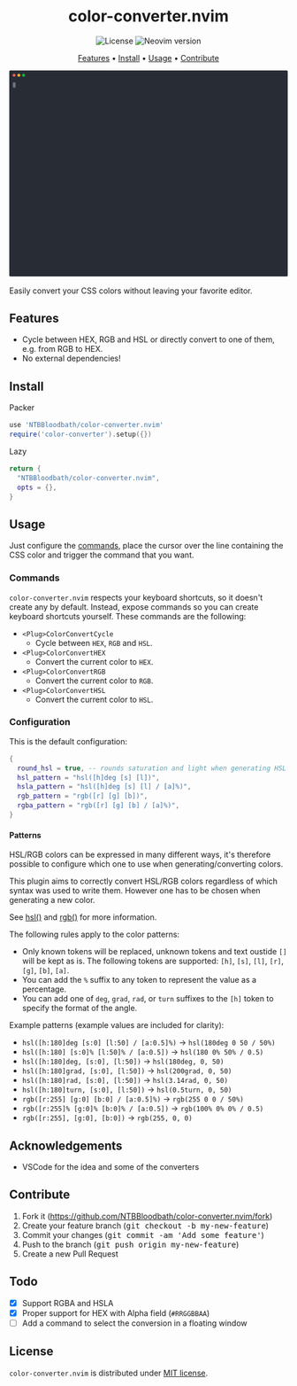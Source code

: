 <div align="center">

# color-converter.nvim

![License](https://img.shields.io/github/license/NTBBloodbath/doom-one.nvim?style=flat-square)
![Neovim version](https://img.shields.io/badge/Neovim-0.5-57A143?style=flat-square&logo=neovim)

[Features](#features) • [Install](#install) • [Usage](#usage) • [Contribute](#contribute)

<img width="800" src="./assets/demo.svg" />
  
</div>

Easily convert your CSS colors without leaving your favorite editor.

## Features

- Cycle between HEX, RGB and HSL or directly convert to one of them, e.g. from RGB to HEX.
- No external dependencies!

## Install

Packer
```lua
use 'NTBBloodbath/color-converter.nvim'
require('color-converter').setup({})
```

Lazy
```lua
return {
  "NTBBloodbath/color-converter.nvim",
  opts = {},
}
```

## Usage

Just configure the [commands](#commands), place the cursor over the line
containing the CSS color and trigger the command that you want.

### Commands

`color-converter.nvim` respects your keyboard shortcuts, so it doesn't create
any by default. Instead, expose commands so you can create keyboard shortcuts
yourself. These commands are the following:

- `<Plug>ColorConvertCycle`
  - Cycle between `HEX`, `RGB` and `HSL`.
- `<Plug>ColorConvertHEX`
  - Convert the current color to `HEX`.
- `<Plug>ColorConvertRGB`
  - Convert the current color to `RGB`.
- `<Plug>ColorConvertHSL`
  - Convert the current color to `HSL`.

### Configuration
  This is the default configuration:

```lua
{
  round_hsl = true, -- rounds saturation and light when generating HSL colors.
  hsl_pattern = "hsl([h]deg [s] [l])",
  hsla_pattern = "hsl([h]deg [s] [l] / [a]%)",
  rgb_pattern = "rgb([r] [g] [b])",
  rgba_pattern = "rgb([r] [g] [b] / [a]%)",
}
```

#### Patterns
HSL/RGB colors can be expressed in many different ways, it's therefore possible
to configure which one to use when generating/converting colors.

This plugin aims to correctly convert HSL/RGB colors regardless of which syntax
was used to write them. However one has to be chosen when generating a new
color.

See [hsl()](https://developer.mozilla.org/en-US/docs/Web/CSS/color_value/hsl) and [rgb()](https://developer.mozilla.org/en-US/docs/Web/CSS/color_value/rgb) for more information.

The following rules apply to the color patterns:
- Only known tokens will be replaced, unknown tokens and text oustide `[]` will be kept as is.
  The following tokens are supported: `[h]`, `[s]`, `[l]`, `[r]`, `[g]`, `[b]`, `[a]`.
- You can add the `%` suffix to any token to represent the value as a percentage.
- You can add one of `deg`, `grad`, `rad`, or `turn` suffixes to the `[h]`
  token to specify the format of the angle.

Example patterns (example values are included for clarity):
- `hsl([h:180]deg [s:0] [l:50] / [a:0.5]%)` -> `hsl(180deg 0 50 / 50%)`
- `hsl([h:180] [s:0]% [l:50]% / [a:0.5])` -> `hsl(180 0% 50% / 0.5)`
- `hsl([h:180]deg, [s:0], [l:50])` -> `hsl(180deg, 0, 50)`
- `hsl([h:180]grad, [s:0], [l:50])` -> `hsl(200grad, 0, 50)`
- `hsl([h:180]rad, [s:0], [l:50])` -> `hsl(3.14rad, 0, 50)`
- `hsl([h:180]turn, [s:0], [l:50])` -> `hsl(0.5turn, 0, 50)`
- `rgb([r:255] [g:0] [b:0] / [a:0.5]%)` -> `rgb(255 0 0 / 50%)`
- `rgb([r:255]% [g:0]% [b:0]% / [a:0.5])` -> `rgb(100% 0% 0% / 0.5)`
- `rgb([r:255], [g:0], [b:0])` -> `rgb(255, 0, 0)`

## Acknowledgements

- VSCode for the idea and some of the converters

## Contribute

1. Fork it (https://github.com/NTBBloodbath/color-converter.nvim/fork)
2. Create your feature branch (<kbd>git checkout -b my-new-feature</kbd>)
3. Commit your changes (<kbd>git commit -am 'Add some feature'</kbd>)
4. Push to the branch (<kbd>git push origin my-new-feature</kbd>)
5. Create a new Pull Request

## Todo

- [x] Support RGBA and HSLA
- [x] Proper support for HEX with Alpha field (`#RRGGBBAA`)
- [ ] Add a command to select the conversion in a floating window

## License

`color-converter.nvim` is distributed under [MIT license](./LICENSE).
